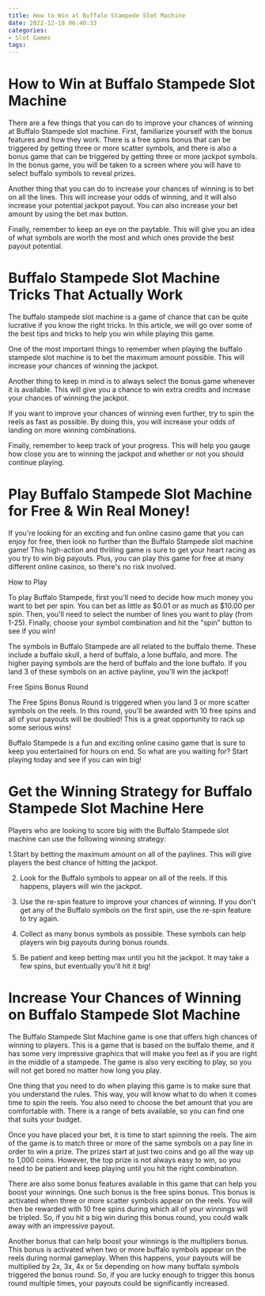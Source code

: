 ```yaml
---
title: How to Win at Buffalo Stampede Slot Machine 
date: 2022-12-18 06:40:33
categories:
- Slot Games
tags:
---
```



#  How to Win at Buffalo Stampede Slot Machine 

There are a few things that you can do to improve your chances of winning at Buffalo Stampede slot machine. First, familiarize yourself with the bonus features and how they work. There is a free spins bonus that can be triggered by getting three or more scatter symbols, and there is also a bonus game that can be triggered by getting three or more jackpot symbols. In the bonus game, you will be taken to a screen where you will have to select buffalo symbols to reveal prizes.

Another thing that you can do to increase your chances of winning is to bet on all the lines. This will increase your odds of winning, and it will also increase your potential jackpot payout. You can also increase your bet amount by using the bet max button.

Finally, remember to keep an eye on the paytable. This will give you an idea of what symbols are worth the most and which ones provide the best payout potential.

#  Buffalo Stampede Slot Machine Tricks That Actually Work 

The buffalo stampede slot machine is a game of chance that can be quite lucrative if you know the right tricks. In this article, we will go over some of the best tips and tricks to help you win while playing this game.

One of the most important things to remember when playing the buffalo stampede slot machine is to bet the maximum amount possible. This will increase your chances of winning the jackpot.

Another thing to keep in mind is to always select the bonus game whenever it is available. This will give you a chance to win extra credits and increase your chances of winning the jackpot.

If you want to improve your chances of winning even further, try to spin the reels as fast as possible. By doing this, you will increase your odds of landing on more winning combinations.

Finally, remember to keep track of your progress. This will help you gauge how close you are to winning the jackpot and whether or not you should continue playing.

#  Play Buffalo Stampede Slot Machine for Free & Win Real Money! 

If you're looking for an exciting and fun online casino game that you can enjoy for free, then look no further than the Buffalo Stampede slot machine game! This high-action and thrilling game is sure to get your heart racing as you try to win big payouts. Plus, you can play this game for free at many different online casinos, so there's no risk involved.

How to Play

To play Buffalo Stampede, first you'll need to decide how much money you want to bet per spin. You can bet as little as $0.01 or as much as $10.00 per spin. Then, you'll need to select the number of lines you want to play (from 1-25). Finally, choose your symbol combination and hit the "spin" button to see if you win!

The symbols in Buffalo Stampede are all related to the buffalo theme. These include a buffalo skull, a herd of buffalo, a lone buffalo, and more. The higher paying symbols are the herd of buffalo and the lone buffalo. If you land 3 of these symbols on an active payline, you'll win the jackpot!

Free Spins Bonus Round

The Free Spins Bonus Round is triggered when you land 3 or more scatter symbols on the reels. In this round, you'll be awarded with 10 free spins and all of your payouts will be doubled! This is a great opportunity to rack up some serious wins!

Buffalo Stampede is a fun and exciting online casino game that is sure to keep you entertained for hours on end. So what are you waiting for? Start playing today and see if you can win big!

#  Get the Winning Strategy for Buffalo Stampede Slot Machine Here 

Players who are looking to score big with the Buffalo Stampede slot machine can use the following winning strategy:

1.Start by betting the maximum amount on all of the paylines. This will give players the best chance of hitting the jackpot.

2. Look for the Buffalo symbols to appear on all of the reels. If this happens, players will win the jackpot.

3. Use the re-spin feature to improve your chances of winning. If you don't get any of the Buffalo symbols on the first spin, use the re-spin feature to try again.

4. Collect as many bonus symbols as possible. These symbols can help players win big payouts during bonus rounds.

5. Be patient and keep betting max until you hit the jackpot. It may take a few spins, but eventually you'll hit it big!

#  Increase Your Chances of Winning on Buffalo Stampede Slot Machine

The Buffalo Stampede Slot Machine game is one that offers high chances of winning to players. This is a game that is based on the buffalo theme, and it has some very impressive graphics that will make you feel as if you are right in the middle of a stampede. The game is also very exciting to play, so you will not get bored no matter how long you play.

One thing that you need to do when playing this game is to make sure that you understand the rules. This way, you will know what to do when it comes time to spin the reels. You also need to choose the bet amount that you are comfortable with. There is a range of bets available, so you can find one that suits your budget.

Once you have placed your bet, it is time to start spinning the reels. The aim of the game is to match three or more of the same symbols on a pay line in order to win a prize. The prizes start at just two coins and go all the way up to 1,000 coins. However, the top prize is not always easy to win, so you need to be patient and keep playing until you hit the right combination.

There are also some bonus features available in this game that can help you boost your winnings. One such bonus is the free spins bonus. This bonus is activated when three or more scatter symbols appear on the reels. You will then be rewarded with 10 free spins during which all of your winnings will be tripled. So, if you hit a big win during this bonus round, you could walk away with an impressive payout.

Another bonus that can help boost your winnings is the multipliers bonus. This bonus is activated when two or more buffalo symbols appear on the reels during normal gameplay. When this happens, your payouts will be multiplied by 2x, 3x, 4x or 5x depending on how many buffalo symbols triggered the bonus round. So, if you are lucky enough to trigger this bonus round multiple times, your payouts could be significantly increased.